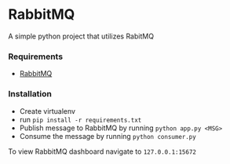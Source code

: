 

# RabbitMQ

A simple python project that utilizes RabitMQ 



### Requirements
- [RabbitMQ](http://www.rabbitmq.com/download.html)

### Installation #

- Create virtualenv
- run `pip install -r requirements.txt`
- Publish message to RabbitMQ by running `python app.py <MSG>`
- Consume the message by running `python consumer.py`

To view RabbitMQ dashboard navigate to `127.0.0.1:15672`


